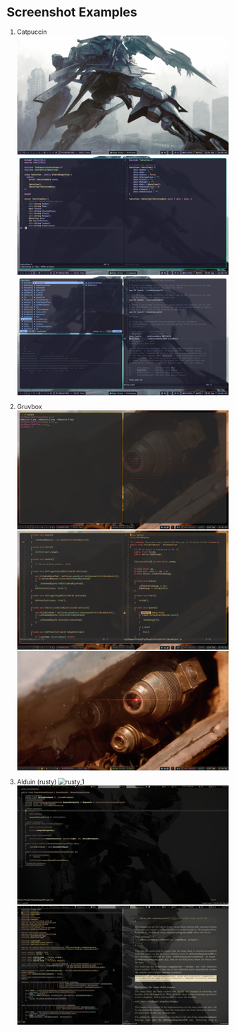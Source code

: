 # Screenshot Examples
1. Catpuccin
![catpuccin_1](https://github.com/lxvevery1/dotfiles/raw/main/assets/catpuccin_3.png)
![catpuccin_2](https://github.com/lxvevery1/dotfiles/raw/main/assets/catpuccin_2.png)
![catpuccin_3](https://github.com/lxvevery1/dotfiles/raw/main/assets/catpuccin_1.png)

2. Gruvbox
![gruvbox_1](https://github.com/lxvevery1/dotfiles/raw/main/assets/gruvbox_1.png)
![gruvbox_2](https://github.com/lxvevery1/dotfiles/raw/main/assets/gruvbox_2.png)
![gruvbox_3](https://github.com/lxvevery1/dotfiles/raw/main/assets/gruvbox_3.png)


3. Alduin (rusty)
![rusty_1](https://github.com/lxvevery1/dotfiles/raw/main/assets/rusty_1.png)
![rusty_2](https://github.com/lxvevery1/dotfiles/raw/main/assets/rusty_2.png)
![rusty_3](https://github.com/lxvevery1/dotfiles/raw/main/assets/rusty_3.png)

